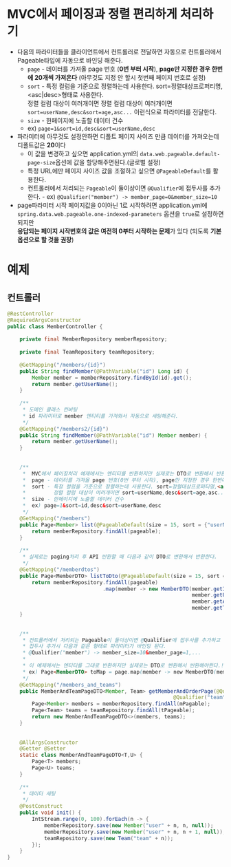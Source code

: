 # MVC에서 페이징과 정렬 편리하게 처리하기
- 다음의 파라미터들을 클라이언트에서 컨트롤러로 전달하면 자동으로 컨트롤러에서 Pageable타입에 자동으로 바인딩 해준다.
  - `page` - 데이터를 가져올 page 번호 (**0번 부터 시작**), **page만 지정한 경우 한번에 20개씩 가져온다** (아무것도 지정 안 할시 첫번째 페이지 번호로 설정)
  - `sort` - 특정 컬럼을 기준으로 정렬하는데 사용한다. sort=정렬대상프로퍼티명,<asc|desc>형태로 사용한다.  
            정렬 컬럼 대상이 여러개이면 정렬 컬럼 대상이 여러개이면 `sort=userName,desc&sort=age,asc...` 이런식으로 파라미터를 전달한다.
  - `size` - 한페이지에 노출할 데이터 건수
  - ex) `page=1&sort=id,desc&sort=userName,desc`
- 파라미터에 아무것도 설정안하면 디폴트 페이지 사이즈 만큼 데이터를 가져오는데 디폴트값은 **20**이다
  - 이 값을 변경하고 싶으면 application.yml의 `data.web.pageable.default-page-size`옵션에 값을 할당해주면된다.(글로벌 설정)
  - 특정 URL에만 페이지 사이즈 값을 조절하고 싶으면 `@PageableDefault`를 활용한다. 
  - 컨트롤러에서 처리되는 `Pageable`이 둘이상이면 `@Qualifier`에 접두사를 추가한다. 
        - ex) `@Qualifier("member") -> member_page=0&member_size=10`
- page파라미터 시작 페이지값을 0이아닌 1로 시작하려면 application.yml에 `spring.data.web.pageable.one-indexed-parameters` 옵션을 `true`로 설정하면 되지만  
    **응답되는 페이지 시작번호의 값은 여전히 0부터 시작하는 문제**가 있다 (되도록 **기본 옵션으로 할 것을 권장**)

# 예제
## 컨트롤러 
```java
@RestController
@RequiredArgsConstructor
public class MemberController {
    
    private final MemberRepository memberRepository;
    
    private final TeamRepository teamRepository;
    
    @GetMapping("/members/{id}")
    public String findMember(@PathVariable("id") Long id) {
        Member member = memberRepository.findById(id).get();
        return member.getUserName();
    }
    
    /**
     * 도메인 클래스 컨버팅
     * id 파라미터로 member 엔티티를 가져와서 자동으로 세팅해준다.
     */
    @GetMapping("/members2/{id}")
    public String findMember(@PathVariable("id") Member member) {
        return member.getUserName();
    }
    
    
    /**
     *  MVC에서 페이징처리 예제에서는 엔티티를 반환하지만 실제로는 DTO로 변환해서 반환하자!!!
     *  page - 데이터를 가져올 page 번호(0번 부터 시작), page만 지정한 경우 한번에 20개씩 가져온다(아무것도 지정안할시 첫번째 페이지 번호로 설정)
     *  sort - 특정 컬럼을 기준으로 정렬하는데 사용한다. sort=정렬대상프로퍼티명,<asc,desc>형태로 사용한다.
     *         정렬 컬럼 대상이 여러개이면 sort=userName,desc&sort=age,asc... 이런식으로 넘긴다
     *  size - 한페이지에 노출할 데이터 건수
     *  ex) page=1&sort=id,desc&sort=userName,desc
     */
    @GetMapping("/members")
    public Page<Member> list(@PageableDefault(size = 15, sort = {"userName"})Pageable pageable) {
        return memberRepository.findAll(pageable);
    }
    
    /**
     * 실제로는 paging처리 후 API 반환할 때 다음과 같이 DTO로 변환해서 반환한다.
     */
    @GetMapping("/memberdtos")
    public Page<MemberDTO> listToDto(@PageableDefault(size = 15, sort = {"userName"})Pageable pageable) {
        return memberRepository.findAll(pageable)
                               .map(member -> new MemberDTO(member.getId(), 
                                                            member.getUserName(),
                                                            member.getAge(),
                                                            member.getTeam() == null ? null : member.getTeam().getName()));
    }
    
    
    /**
     * 컨트롤러에서 처리되는 Pageable이 둘이상이면 @Qualifier에 접두사를 추가하고
     * 접두사 추가시 다음과 같은 형태로 파라미터가 바인딩 된다.
     * @Qualifier("member") -> member_size=10&member_page=1,...
     * 
     * 이 예제에서는 엔티티를 그대로 반환하지만 실제로는 DTO로 변환해서 반환해야한다.!!!!!!!!! 중요!!!!!!!!!!
     * ex) Page<MemberDTO> toMap = page.map(member -> new MemberDTO(member.getId(), member.getUserName(), member.getTeam().getName()));
     */
    @GetMapping("/members_and_teams")
    public MemberAndTeamPageDTO<Member, Team> getMemberAndOrderPage(@Qualifier("member") Pageable mPagable, 
                                                      @Qualifier("team") Pageable tPageable) {
        Page<Member> members = memberRepository.findAll(mPagable);
        Page<Team> teams = teamRepository.findAll(tPageable);
        return new MemberAndTeamPageDTO<>(members, teams);
    }
    
    
    @AllArgsConstructor
    @Getter @Setter
    static class MemberAndTeamPageDTO<T,U> {
        Page<T> members;
        Page<U> teams;
    }
    
    /**
     * 데이터 세팅
     */
    @PostConstruct
    public void init() {
        IntStream.range(0, 100).forEach(n -> {
            memberRepository.save(new Member("user" + n, n, null));
            memberRepository.save(new Member("user" + n, n + 1, null));
            teamRepository.save(new Team("team" + n));
        });
    }
}
```